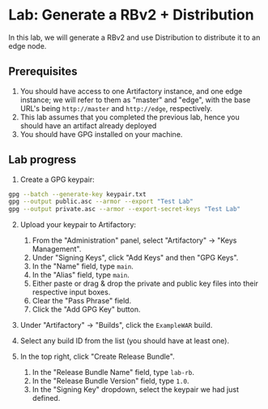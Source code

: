 # Lab: Generate a RBv2 + Distribution

In this lab, we will generate a RBv2 and use Distribution to distribute it to an edge node.

## Prerequisites

1. You should have access to one Artifactory instance, and one edge instance; we will refer to them as "master" and "edge",
with the base URL's being `http://master` and `http://edge`, respectively.
2. This lab assumes that you completed the previous lab, hence you should have an artifact already deployed
3. You should have GPG installed on your machine.

## Lab progress

1. Create a GPG keypair:

```bash
gpg --batch --generate-key keypair.txt
gpg --output public.asc --armor --export "Test Lab"
gpg --output private.asc --armor --export-secret-keys "Test Lab"
```

2. Upload your keypair to Artifactory:
   1. From the "Administration" panel, select "Artifactory" -> "Keys Management".
   2. Under "Signing Keys", click "Add Keys" and then "GPG Keys".
   3. In the "Name" field, type `main`.
   4. In the "Alias" field, type `main`.
   5. Either paste or drag & drop the private and public key files into their respective input boxes.
   6. Clear the "Pass Phrase" field.
   7. Click the "Add GPG Key" button.

3. Under "Artifactory" -> "Builds", click the `ExampleWAR` build.
4. Select any build ID from the list (you should have at least one).
5. In the top right, click "Create Release Bundle".
   1. In the "Release Bundle Name" field, type `lab-rb`.
   2. In the "Release Bundle Version" field, type `1.0`.
   3. In the "Signing Key" dropdown, select the keypair we had just defined.